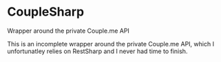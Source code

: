 # CoupleSharp
Wrapper around the private Couple.me API

This is an incomplete wrapper around the private Couple.me API, which I unfortunatley relies on RestSharp and I never had time to finish.